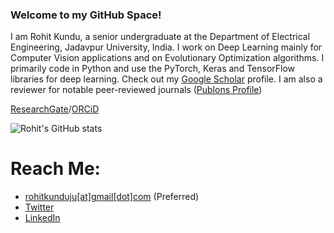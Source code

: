 ### Welcome to my GitHub Space!

I am Rohit Kundu, a senior undergraduate at the Department of Electrical Engineering, Jadavpur University, India. I work on Deep Learning mainly for Computer Vision applications and on Evolutionary Optimization algorithms. I primarily code in Python and use the PyTorch, Keras and TensorFlow libraries for deep learning. Check out my [Google Scholar](http://scholar.google.com/citations?user=MxZUU8kAAAAJ&hl=en) profile. I am also a reviewer for notable peer-reviewed journals ([Publons Profile](https://publons.com/researcher/4557964/rohit-kundu/peer-review/))

[ResearchGate](https://www.researchgate.net/profile/Rohit-Kundu)/[ORCiD](https://orcid.org/0000-0001-8665-8898)

<!--![Top Langs](https://github-readme-stats.vercel.app/api/top-langs/?username=Rohit-Kundu))-->

![Rohit's GitHub stats](https://github-readme-stats.vercel.app/api?username=Rohit-Kundu&count_private=true&show_icons=true&theme=radical)

<!--![](https://komarev.com/ghpvc/?username=Rohit-Kundu)-->

# Reach Me:
- [rohitkunduju[at]gmail[dot]com](mailto:rohitkunduju@gmail.com) (Preferred)
- [Twitter](https://twitter.com/rohitkundu_2000)
- [LinkedIn](https://www.linkedin.com/in/rohitkundu2000/)

